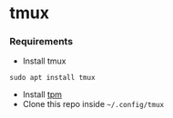 # tmux

### Requirements

- Install tmux

```
sudo apt install tmux
```

- Install [tpm](https://github.com/tmux-plugins/tpm?tab=readme-ov-file#installation)
- Clone this repo inside `~/.config/tmux`
